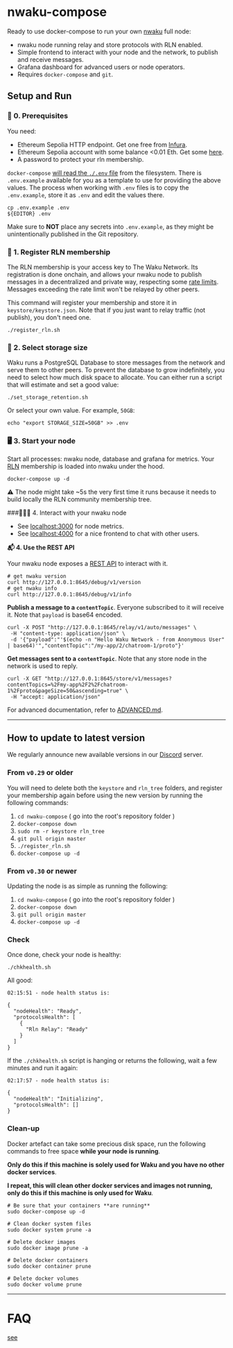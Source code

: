 # nwaku-compose

Ready to use docker-compose to run your own [nwaku](https://github.com/waku-org/nwaku) full node:
* nwaku node running relay and store protocols with RLN enabled.
* Simple frontend to interact with your node and the network, to publish and receive messages.
* Grafana dashboard for advanced users or node operators.
* Requires `docker-compose` and `git`.

## Setup and Run

### 📝 0. Prerequisites

You need:
* Ethereum Sepolia HTTP endpoint. Get one free from [Infura](https://www.infura.io/).
* Ethereum Sepolia account with some balance <0.01 Eth. Get some [here](https://www.infura.io/faucet/sepolia).
* A password to protect your rln membership.

`docker-compose` [will read the `./.env` file](https://docs.docker.com/compose/environment-variables/set-environment-variables/#additional-information-3) from the filesystem. There is `.env.example` available for you as a template to use for providing the above values. The process when working with `.env` files is to copy the `.env.example`, store it as `.env` and edit the values there.

```
cp .env.example .env
${EDITOR} .env
```

Make sure to **NOT** place any secrets into `.env.example`, as they might be unintentionally published in the Git repository.


### 🔑 1. Register RLN membership

The RLN membership is your access key to The Waku Network. Its registration is done onchain, and allows your nwaku node to publish messages in a decentralized and private way, respecting some [rate limits](https://rfc.vac.dev/spec/64/#rate-limit-exceeded).
Messages exceeding the rate limit won't be relayed by other peers.

This command will register your membership and store it in `keystore/keystore.json`.
Note that if you just want to relay traffic (not publish), you don't need one.

```
./register_rln.sh
```

### 💽 2. Select storage size

Waku runs a PostgreSQL Database to store messages from the network and serve them to other peers.
To prevent the database to grow indefinitely, you need to select how much disk space to allocate.
You can either run a script that will estimate and set a good value:

```
./set_storage_retention.sh
```

Or select your own value. For example, `50GB`:

```shell
echo "export STORAGE_SIZE=50GB" >> .env
```

### 🖥️ 3. Start your node

Start all processes: nwaku node, database and grafana for metrics. Your [RLN](https://rate-limiting-nullifier.github.io/rln-docs/what_is_rln.html) membership is loaded into nwaku under the hood.
```console
docker-compose up -d
```
⚠️ The node might take ~5s the very first time it runs because it needs to build locally the RLN community membership tree.

###🏄🏼‍♂️ 4. Interact with your nwaku node

* See [localhost:3000](http://localhost:3000/d/yns_4vFVk/nwaku-monitoring) for node metrics.
* See [localhost:4000](http://localhost:4000) for a nice frontend to chat with other users.

**📬 4. Use the REST API**

Your nwaku node exposes a [REST API](https://waku-org.github.io/waku-rest-api/) to interact with it.

```
# get nwaku version
curl http://127.0.0.1:8645/debug/v1/version
# get nwaku info
curl http://127.0.0.1:8645/debug/v1/info
```

**Publish a message to a `contentTopic`**. Everyone subscribed to it will receive it. Note that `payload` is base64 encoded.

```
curl -X POST "http://127.0.0.1:8645/relay/v1/auto/messages" \
 -H "content-type: application/json" \
 -d '{"payload":"'$(echo -n "Hello Waku Network - from Anonymous User" | base64)'","contentTopic":"/my-app/2/chatroom-1/proto"}'
```

**Get messages sent to a `contentTopic`**. Note that any store node in the network is used to reply.
```
curl -X GET "http://127.0.0.1:8645/store/v1/messages?contentTopics=%2Fmy-app%2F2%2Fchatroom-1%2Fproto&pageSize=50&ascending=true" \
 -H "accept: application/json"
```

For advanced documentation, refer to [ADVANCED.md](https://github.com/waku-org/nwaku-compose/blob/master/ADVANCED.md).

-----
## How to update to latest version

We regularly announce new available versions in our [Discord](https://discord.waku.org/) server.

### From `v0.29` or older

You will need to delete both the `keystore` and `rln_tree` folders, and register your membership again before using the new version by running the following commands:

1. `cd nwaku-compose` ( go into the root's repository folder )
2. `docker-compose down`
3. `sudo rm -r keystore rln_tree`
4. `git pull origin master`
5. `./register_rln.sh`
6. `docker-compose up -d`

### From `v0.30` or newer

Updating the node is as simple as running the following:
1. `cd nwaku-compose` ( go into the root's repository folder )
2. `docker-compose down`
3. `git pull origin master`
4. `docker-compose up -d`

### Check

Once done, check your node is healthy: 

```
./chkhealth.sh 
```

All good:
```
02:15:51 - node health status is:

{
  "nodeHealth": "Ready",
  "protocolsHealth": [
    {
      "Rln Relay": "Ready"
    }
  ]
}
```

If the `./chkhealth.sh` script is hanging or returns the following, wait a few minutes and run it again:
```
02:17:57 - node health status is:

{
  "nodeHealth": "Initializing",
  "protocolsHealth": []
}
```

### Clean-up

Docker artefact can take some precious disk space, run the following commands to free space **while your node is running**.

**Only do this if this machine is solely used for Waku and you have no other docker services**.

**I repeat, this will clean other docker services and images not running, only do this if this machine is only used for Waku**.

```
# Be sure that your containers **are running**
sudo docker-compose up -d

# Clean docker system files
sudo docker system prune -a

# Delete docker images
sudo docker image prune -a

# Delete docker containers
sudo docker container prune

# Delete docker volumes
sudo docker volume prune
```

-----
# FAQ
[see](FAQ.md)
